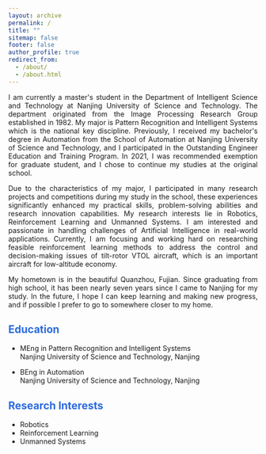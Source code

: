 ```yaml
---
layout: archive
permalink: /
title: ""
sitemap: false
footer: false
author_profile: true
redirect_from: 
  - /about/
  - /about.html
---
```

<p style="text-align: justify">
I am currently a master's student in the Department of Intelligent Science and Technology at Nanjing University of Science and Technology. The department originated from the Image Processing Research Group established in 1982. My major is Pattern Recognition and Intelligent Systems which is the national key discipline. Previously, I received my bachelor's degree in Automation from the School of Automation at Nanjing University of Science and Technology, and I participated in the Outstanding Engineer Education and Training Program. In 2021, I was recommended exemption for graduate student, and I chose to continue my studies at the original school.
</p>
<p style="text-align: justify">
Due to the characteristics of my major, I participated in many research projects and competitions during my study in the school, these experiences significantly enhanced my practical skills, problem-solving abilities and research innovation capabilities. My research interests lie in Robotics, Reinforcement Learning and Unmanned Systems. I am interested and passionate in handling challenges of Artificial Intelligence in real-world applications. Currently, I am focusing and working hard on researching feasible reinforcement learning methods to address the control and decision-making issues of tilt-rotor VTOL aircraft, which is an important aircraft for  low-altitude economy.
</p>
<p style="text-align: justify">
My hometown is in the beautiful Quanzhou, Fujian. Since graduating from high school, it has been nearly seven years since I came to Nanjing for my study. In the future, I hope I can keep learning and making new progress, and if possible I prefer to go to somewhere closer to my home.
</p>

## <font color="#2B6ADD" > Education </font>

- MEng in Pattern Recognition and Intelligent Systems<br>
  Nanjing University of Science and Technology, Nanjing

- BEng in Automation<br>
  Nanjing University of Science and Technology, Nanjing

## <font color="#2B6ADD" > Research Interests </font>

- Robotics
- Reinforcement Learning
- Unmanned Systems
